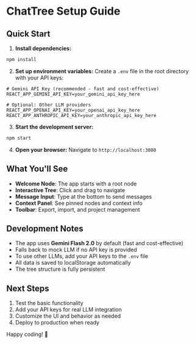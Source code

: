 # ChatTree Setup Guide

## Quick Start

1. **Install dependencies:**
```bash
npm install
```

2. **Set up environment variables:**
Create a `.env` file in the root directory with your API keys:
```env
# Gemini API Key (recommended - fast and cost-effective)
REACT_APP_GEMINI_API_KEY=your_gemini_api_key_here

# Optional: Other LLM providers
REACT_APP_OPENAI_API_KEY=your_openai_api_key_here
REACT_APP_ANTHROPIC_API_KEY=your_anthropic_api_key_here
```

3. **Start the development server:**
```bash
npm start
```

4. **Open your browser:**
Navigate to `http://localhost:3000`

## What You'll See

- **Welcome Node**: The app starts with a root node
- **Interactive Tree**: Click and drag to navigate
- **Message Input**: Type at the bottom to send messages
- **Context Panel**: See pinned nodes and context info
- **Toolbar**: Export, import, and project management

## Development Notes

- The app uses **Gemini Flash 2.0** by default (fast and cost-effective)
- Falls back to mock LLM if no API key is provided
- To use other LLMs, add your API keys to the `.env` file
- All data is saved to localStorage automatically
- The tree structure is fully persistent

## Next Steps

1. Test the basic functionality
2. Add your API keys for real LLM integration
3. Customize the UI and behavior as needed
4. Deploy to production when ready

Happy coding! 🚀
